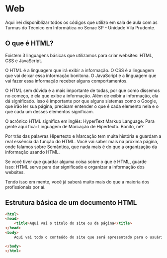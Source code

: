 # Web

Aqui irei disponiblizar todos os códigos que utilizo em sala de aula com as Turmas do Técnico em Informática no Senac SP - Unidade Vila Prudente. 

## O que é HTML?

Existem 3 linguagens básicas que utilizamos para criar websites: HTML, CSS e JavaScript. 

O HTML é a linguagem que irá exibir a informação. O CSS é a linguagem que vai deixar essa informação bonitona. O JavaScript é a linguagem que vai fazer essa informação receber alguns comportamentos. 

O HTML sem dúvida é a mais importante de todas, por que como dissemos no começo, é ela que exibe a informação. Além de exibir a informação, ela dá significado. Isso é importante por que alguns sistemas como o Google, que irão ler sua página, precisam entender o que é cada elemento nela e o que cada um desses elementos significam.

O acrônico HTML significa em inglês: HyperText Markup Language. Para gente aqui fica: Linguagem de Marcação de Hipertexto. Bonito, né?

Por trás das palavras Hipertexto e Marcação tem muita história e guardam a real essência da função do HTML. Você vai saber mais na próxima página, onde falamos sobre Semântica, que nada mais é do que a organização da informação usando HTML.

Se você tiver que guardar alguma coisa sobre o que é HTML, guarde isso: HTML serve para dar significado e organizar a informação dos websites.

Tendo isso em mente, você já saberá muito mais do que a maioria dos profissionais por aí.

## Estrutura básica de um documento HTML
```html
<html>
<head>
	<title>Aqui vai o título do site ou da página</title>
</head>
<body>
	Aqui vai todo o conteúdo do site que será apresentado para o usuário.

</body>
</html>
```